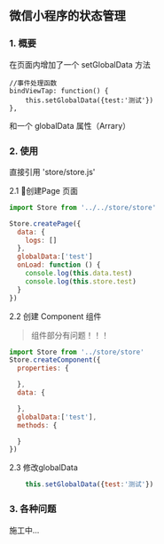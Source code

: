 ## 微信小程序的状态管理

### 1. 概要
在页面内增加了一个 setGlobalData 方法
~~~JavaScript
//事件处理函数
bindViewTap: function() {
    this.setGlobalData({test:'测试'})
},
~~~
和一个 globalData 属性（Arrary）


### 2. 使用
直接引用 'store/store.js'

2.1 创建Page 页面
~~~JavaScript
import Store from '../../store/store'

Store.createPage({
  data: {
    logs: []
  },
  globalData:['test']
  onLoad: function () {
    console.log(this.data.test)
    console.log(this.store.test)
  }
})
~~~

2.2 创建 Component 组件
> 组件部分有问题！！！
~~~JavaScript
import Store from '../store/store'
Store.createComponent({
  properties: {

  },
  data: {

  },
  globalData:['test'],
  methods: {

  }
})
~~~

2.3 修改globalData
~~~javascript
    this.setGlobalData({test:'测试'})
~~~

### 3. 各种问题
施工中...
